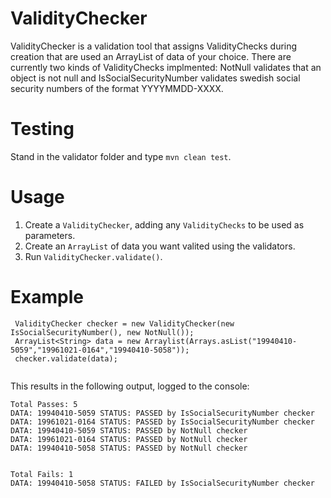# ValidityChecker
ValidityChecker is a validation tool that assigns ValidityChecks during creation that are used an ArrayList of data of your choice.  There are currently two kinds of ValidityChecks implmented: NotNull validates that an object is not null and IsSocialSecurityNumber validates swedish social security numbers of the format YYYYMMDD-XXXX.


# Testing
Stand in the validator folder and type `mvn clean test`.

# Usage
1. Create a `ValidityChecker`, adding any `ValidityChecks` to be used as parameters.
2. Create an `ArrayList` of data you want valited using the validators.
3. Run `ValidityChecker.validate()`. 

# Example
```
 ValidityChecker checker = new ValidityChecker(new IsSocialSecurityNumber(), new NotNull());
 ArrayList<String> data = new Arraylist(Arrays.asList("19940410-5059","19961021-0164","19940410-5058"));
 checker.validate(data);
 
```
This results in the following output, logged to the console:
```
Total Passes: 5
DATA: 19940410-5059 STATUS: PASSED by IsSocialSecurityNumber checker
DATA: 19961021-0164 STATUS: PASSED by IsSocialSecurityNumber checker
DATA: 19940410-5059 STATUS: PASSED by NotNull checker
DATA: 19961021-0164 STATUS: PASSED by NotNull checker
DATA: 19940410-5058 STATUS: PASSED by NotNull checker


Total Fails: 1
DATA: 19940410-5058 STATUS: FAILED by IsSocialSecurityNumber checker
```
 

